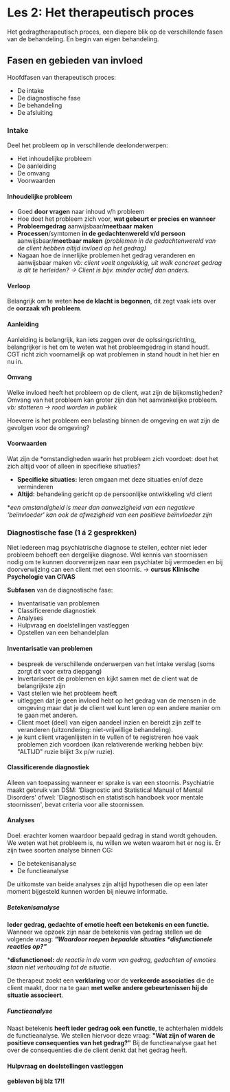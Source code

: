 # Les 2: Het therapeutisch proces
Het gedragtherapeutisch proces, een diepere blik op de verschillende fasen van de behandeling. En begin van eigen behandeling.

## Fasen en gebieden van invloed

Hoofdfasen van therapeutisch proces:
* De intake
* De diagnostische fase
* De behandeling
* De afsluiting

### Intake
Deel het probleem op in verschillende deelonderwerpen:
* Het inhoudelijke probleem
* De aanleiding
* De omvang
* Voorwaarden

#### Inhoudelijke probleem
* Goed **door vragen** naar inhoud v/h probleem
* Hoe doet het probleem zich voor, **wat gebeurt er precies en wanneer**
* **Probleemgedrag** aanwijsbaar/**meetbaar** **maken**
* **Processen**/symtomen **in de gedachtenwereld v/d persoon** aanwijsbaar/**meetbaar maken**
*(problemen in de gedachtenwereld van de client hebben altijd invloed op het gedrag)*
* Nagaan hoe de innerlijke problemen het gedrag veranderen en aanwijsbaar maken
*vb: client voelt ongelukkig, uit welk concreet gedrag is dit te herleiden? -> Client is bijv. minder actief dan anders.*

#### Verloop
Belangrijk om te weten **hoe de klacht is begonnen**, dit zegt vaak iets over de **oorzaak v/h probleem**.

#### Aanleiding
Aanleiding is belangrijk, kan iets zeggen over de oplssingsrichting, belangrijker is het om te weten wat het probleemgedrag in stand houdt. CGT richt zich voornamelijk op wat problemen in stand houdt in het hier en nu in.

#### Omvang
Welke invloed heeft het probleem op de client, wat zijn de bijkomstigheden? Omvang van het probleem kan groter zijn dan het aanvankelijke probleem. *vb: stotteren -> rood worden in publiek*

Hoeverre is het probleem een belasting binnen de omgeving en wat zijn de gevolgen voor de omgeving?

#### Voorwaarden
Wat zijn de *omstandigheden waarin het probleem zich voordoet: doet het zich altijd voor of alleen in specifieke situaties?

* **Specifieke situaties:** leren omgaan met deze situaties en/of deze verminderen
* **Altijd:** behandeling gericht op de persoonlijke ontwikkeling v/d client

**een omstandigheid is meer dan aanwezigheid van een negatieve 'beïnvloeder' kan ook de afwezigheid van een positieve beïnvloeder zijn*

### Diagnostische fase (1 á 2 gesprekken)
Niet iedereen mag psychiatrische diagnose te stellen, echter niet ieder probleem behoeft een dergelijke diagnose. Wel kennis van stoornissen nodig om te kunnen doorverwijzen naar een psychiater bij vermoeden en bij doorverwijzing can een client met een stoornis. -> **cursus Klinische Psychologie van CIVAS**

**Subfasen** van de diagnostische fase: 

* Inventarisatie van problemen
* Classificerende diagnostiek
* Analyses
* Hulpvraag en doelstellingen vastleggen
* Opstellen van een behandelplan

#### Inventarisatie van problemen
* bespreek de verschillende onderwerpen van het intake verslag (soms zorgt dit voor extra diepgang)
* Invertariseert de problemen en kijkt samen met de client wat de belangrijkste zijn
* Vast stellen wie het probleem heeft
* uitleggen dat je geen invloed hebt op het gedrag van de mensen in de omgeving maar dat je de client wel kunt leren op een andere manier om te gaan met anderen.
* Client moet (deel) van eigen aandeel inzien en bereidt zijn zelf te veranderen (uitzondering: niet-vrijwillige behandeling).
* je kunt client vragenlijsten in te vullen of te registreren hoe vaak problemen zich voordoen (kan relativerende werking hebben bijv: "ALTIJD" ruzie blijkt 3x p/w ruzie).

#### Classificerende diagnostiek
Alleen van toepassing wanneer er sprake is van een stoornis. Psychiatrie maakt gebruik van DSM: 'Diagnostic and Statistical Manual of Mental Disorders' ofwel: 'Diagnostisch en statistisch handboek voor mentale stoornissen', bevat criteria voor alle stoornissen.

#### Analyses
Doel: erachter komen waardoor bepaald gedrag in stand wordt gehouden. We weten wat het probleem is, nu willen we weten waarom het er nog is. Er zijn twee soorten analyse binnen CG:

* De betekenisanalyse
* De functieanalyse

De uitkomste van beide analyses zijn altijd hypothesen die op een later moment bijgesteld kunnen worden bij nieuwe informatie.

##### Betekenisanalyse
**Ieder gedrag, gedachte of emotie heeft een betekenis en een functie.** Wanneer we opzoek zijn naar de betekenis van gedrag stellen we de volgende vraag: ***"Waardoor roepen bepaalde situaties \*disfunctionele reacties op?"***

***disfunctioneel:** *de reactie in de vorm van gedrag, gedachten of emoties staan niet verhouding tot de situatie.*

De therapeut zoekt een **verklaring** voor de **verkeerde associaties** die de client maakt, door na te gaan **met welke andere gebeurtenissen hij de situatie associeert**.

##### Functieanalyse
Naast betekenis **heeft ieder gedrag ook een functie**, te achterhalen middels de functieanalyse. We stellen hiervoor deze vraag: **"Wat zijn of waren de positieve consequenties van het gedrag?"** Bij de functieanalyse gaat het over de consequenties die de client denkt dat het gedrag heeft.

#### Hulpvraag en doelstellingen vastleggen

**gebleven bij blz 17!!**